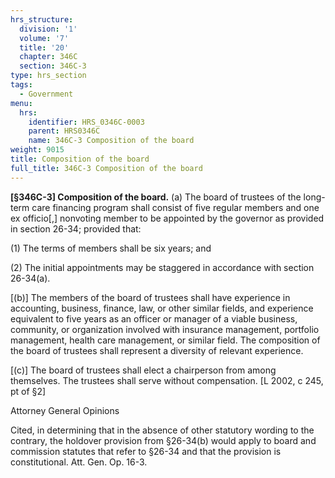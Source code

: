 ```yaml
---
hrs_structure:
  division: '1'
  volume: '7'
  title: '20'
  chapter: 346C
  section: 346C-3
type: hrs_section
tags:
  - Government
menu:
  hrs:
    identifier: HRS_0346C-0003
    parent: HRS0346C
    name: 346C-3 Composition of the board
weight: 9015
title: Composition of the board
full_title: 346C-3 Composition of the board
---
```

**[§346C-3] Composition of the board.** (a) The board of trustees of the long-term care financing program shall consist of five regular members and one ex officio[,] nonvoting member to be appointed by the governor as provided in section 26-34; provided that:

(1) The terms of members shall be six years; and

(2) The initial appointments may be staggered in accordance with section 26-34(a).

[(b)] The members of the board of trustees shall have experience in accounting, business, finance, law, or other similar fields, and experience equivalent to five years as an officer or manager of a viable business, community, or organization involved with insurance management, portfolio management, health care management, or similar field. The composition of the board of trustees shall represent a diversity of relevant experience.

[(c)] The board of trustees shall elect a chairperson from among themselves. The trustees shall serve without compensation. [L 2002, c 245, pt of §2]

Attorney General Opinions

Cited, in determining that in the absence of other statutory wording to the contrary, the holdover provision from §26-34(b) would apply to board and commission statutes that refer to §26-34 and that the provision is constitutional. Att. Gen. Op. 16-3.
